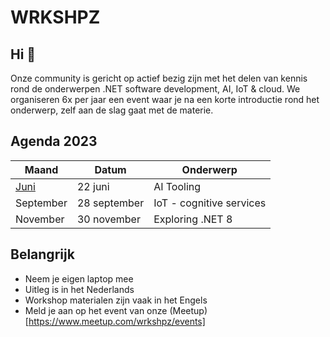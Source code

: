 # WRKSHPZ

## Hi 👋

Onze community is gericht op actief bezig zijn met het delen van kennis rond de onderwerpen .NET software development, AI, IoT & cloud. We organiseren 6x per jaar een event waar je na een korte introductie rond het onderwerp, zelf aan de slag gaat met de materie.

## Agenda 2023
| Maand     | Datum        | Onderwerp                      |
|-----------|--------------|--------------------------------|
| [Juni](/2023/06/README.md) | 22 juni      | AI Tooling                     |
| September | 28 september | IoT - cognitive services       |
| November  | 30 november  | Exploring .NET 8               |

## Belangrijk
- Neem je eigen laptop mee
- Uitleg is in het Nederlands
- Workshop materialen zijn vaak in het Engels
- Meld je aan op het event van onze (Meetup)[https://www.meetup.com/wrkshpz/events]

<!--

**Here are some ideas to get you started:**

🙋‍♀️ A short introduction - what is your organization all about?
🌈 Contribution guidelines - how can the community get involved?
👩‍💻 Useful resources - where can the community find your docs? Is there anything else the community should know?
🍿 Fun facts - what does your team eat for breakfast?
🧙 Remember, you can do mighty things with the power of [Markdown](https://docs.github.com/github/writing-on-github/getting-started-with-writing-and-formatting-on-github/basic-writing-and-formatting-syntax)
-->
